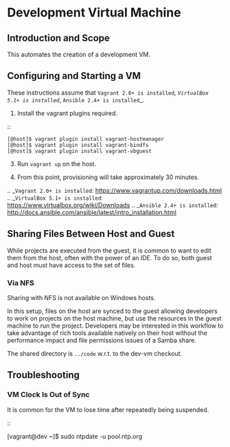 # Development Virtual Machine

## Introduction and Scope

This automates the creation of a development VM.


## Configuring and Starting a VM

These instructions assume that `Vagrant 2.0+ is installed`_, `VirtualBox 5.1+ is installed`_,
`Ansible 2.4+ is installed`_.

  1. Install the vagrant plugins required.

  ::

    [@host]$ vagrant plugin install vagrant-hostmanager
    [@host]$ vagrant plugin install vagrant-bindfs
    [@host]$ vagrant plugin install vagrant-vbguest

  3. Run ``vagrant up`` on the host.

  4. From this point, provisioning will take approximately 30 minutes.

.. _`Vagrant 2.0+ is installed`: https://www.vagrantup.com/downloads.html
.. _`VirtualBox 5.1+ is installed`: https://www.virtualbox.org/wiki/Downloads
.. _`Ansible 2.4+ is installed`: http://docs.ansible.com/ansible/latest/intro_installation.html

## Sharing Files Between Host and Guest

While projects are executed from the guest, it is common to want to edit them
from the host, often with the power of an IDE.  To do so, both guest and host
must have access to the set of files.


### Via NFS

Sharing with NFS is not available on Windows hosts.

In this setup, files on the host are synced to the guest allowing developers to
work on projects on the host machine, but use the resources in the guest
machine to run the project.  Developers may be interested in this workflow to
take advantage of rich tools available natively on their host without the
performance impact and file permissions issues of a Samba share.

The shared directory is ``../code`` w.r.t. to the dev-vm checkout.


## Troubleshooting


### VM Clock Is Out of Sync

It is common for the VM to lose time after repeatedly being suspended.

::

  [vagrant@dev ~]$ sudo ntpdate -u pool.ntp.org
